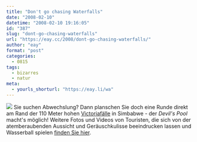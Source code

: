 ```yaml
---
title: "Don't go chasing Waterfalls"
date: "2008-02-10"
datetime: "2008-02-10 19:16:05"
id: "387"
slug: "dont-go-chasing-waterfalls"
url: "https://eay.cc/2008/dont-go-chasing-waterfalls/"
author: "eay"
format: "post"
categories:
  - 0815
tags:
  - bizarres
  - natur
meta:
  - yourls_shorturl: "https://eay.li/wa"
---
```


![](/uploads/2008/waterfalls.jpg) Sie suchen Abwechslung? Dann planschen Sie doch eine Runde direkt am Rand der 110 Meter hohen [Victoriafälle](http://de.wikipedia.org/wiki/Victoriaf%C3%A4lle) in Simbabwe - der _Devil's Pool_ macht's möglich! Weitere Fotos und Videos von Touristen, die sich von der atemberaubenden Aussicht und Geräuschkulisse beeindrucken lassen und Wasserball spielen [finden Sie hier](http://fogonazos.blogspot.com/2008/02/swimming-at-edge-of-victoria-falls.html).

